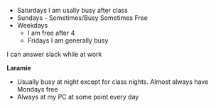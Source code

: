 * Saturdays I am usally busy after class
* Sundays - Sometimes/Busy Sometimes Free
* Weekdays
    * I am free after 4
    * Fridays I am generally busy

I can answer slack while at work


**Laramie**
* Usually busy at night except for class nights. Almost always have Mondays free 
* Always at my PC at some point every day 